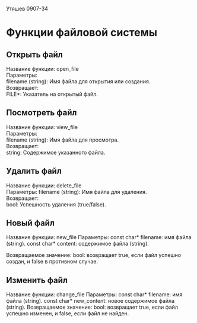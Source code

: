 Утяшев 0907-34

# Функции файловой системы

## Открыть файл

Название функции: open_file  
Параметры:  
filename (string): Имя файла для открытия или создания.  
Возвращает:  
FILE*: Указатель на открытый файл.

## Посмотреть файл

Название функции: view_file  
Параметры:  
filename (string): Имя файла для просмотра.  
Возвращает:  
string: Содержимое указанного файла.

## Удалить файл

Название функции: delete_file  
Параметры:
filename (string): Имя файла для удаления.  
Возвращает:  
bool: Успешность удаления (true/false).  

## Новый файл

Название функции: new_file
Параметры: 
const char* filename: имя файла (string).
const char* content: содержимое файла (string).

Возвращаемое значение:
bool: возвращает true, если файл успешно создан, и false в противном случае.

## Изменить файл

Название функции: change_file
Параметры:
const char* filename: имя файла (string).
const char* new_content: новое содержимое файла (string).
Возвращаемое значение:
bool: возвращает true, если файл успешно изменен, и false, если файл не найден.
